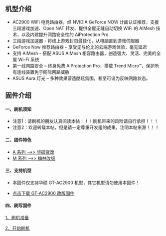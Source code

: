 ## 机型介绍
* AC2900 WiFi 电竞路由器，经 NVIDIA GeForce NOW 计画认证推荐，支援三段游戏加速、Open NAT 转发、提供全屋无缝自动切换 WiFi 的 AiMesh 技术，以及内建提升网路安全性的 AiProtection Pro
* 三段游戏加速器 - 将线上游戏封包最佳化，从电脑直到游戏伺服器
* GeForce Now 推荐路由器 – 享受无与伦比的云端游戏体验，毫无延迟
* 支持 AiMesh - 搭配 ASUS AiMesh 相容路由器，创造强大、灵活、完美的全屋 Wi-Fi 系统
* 第一线网路安全 – 终身免费 AiProtection Pro，搭载 Trend Micro™，保护所有连线装置免于网际网路威胁
* ASUS Aura 灯光 – 多种效果营造酷炫氛围，甚至可设为反映网路状态。

## 固件介绍
#### 一、刷机须知
* 注意1：请刷机的朋友认真阅读本帖！！！刷机带来的风险请自行承担！！！
* 注意2：欢迎转载本帖，但是请一定尊重开发组的成果，注明本帖来源！！！

#### 二、固件特色
* [A 系列 ——>> 华硕官改](/zh/guide/asus/firmware-a.md)
* [M 系列 ——>> 梅林改版](/zh/guide/asus/firmware-m.md)

#### 三、支持机型
* 本固件仅支持华硕 GT-AC2900 机型，其它机型请勿使用本固件！

* [点击下载 GT-AC2900 改版固件](https://www.asusgo.com/firmware/download?devicename=gt-ac2900&firmware=merlin)

#### 四、刷写固件

[1、刷机准备](/zh/guide/asus/flash/flash_prepare.html) 

[2、开始刷机](/zh/guide/asus/flash/flash_start.html) 